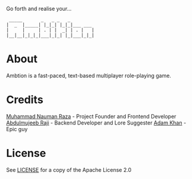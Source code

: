 Go forth and realise your...
```
 _____       _   _ _   _         
|  _  |_____| |_|_| |_|_|___ ___ 
|     |     | . | |  _| | . |   |
|__|__|_|_|_|___|_|_| |_|___|_|_|
```                           

# About
Ambtion is a fast-paced, text-based multiplayer role-playing game.

# Credits
[Muhammad Nauman Raza](https://github.com/devraza) - Project Founder and Frontend Developer  
[Abdulmujeeb Raji](https://github.com/midnadimple) - Backend Developer and Lore Suggester
[Adam Khan](https://github.com/NightmaresStuff) - Epic guy

# License
See [LICENSE](/LICENSE) for a copy of the Apache License 2.0
